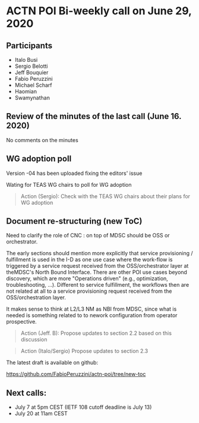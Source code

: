 
# ACTN POI Bi-weekly call on June 29, 2020

## Participants

- Italo Busi
- Sergio Belotti 
- Jeff Bouquier
- Fabio Peruzzini
- Michael Scharf
- Haomian
- Swamynathan

    
## Review of the minutes of the last call (June 16. 2020)

No comments on the minutes

## WG adoption poll

Version -04 has been uploaded fixing the editors' issue

Wating for TEAS WG chairs to poll for WG adoption

> Action (Sergio): Check with the TEAS WG chairs about their plans for WG adoption

## Document re-structuring (new ToC)

Need to clarify the role of CNC : on top of MDSC should be OSS or orchestrator. 

The early sections should mention more explicitly that service provisioning / fulfillment is used in the I-D as one use case where the work-flow is triggered by a service request received from the OSS/orchestrator layer at theMDSC's North Bound Interface. There are other POI use cases beyond discovery, which are more "Operations driven" (e.g., optimization, troubleshooting, ...). Different to service fulfillment, the workflows then are not related at all to a service provisioning request received from the OSS/orchestration layer.

It makes sense to think at L2/L3 NM as NBI from MDSC, since what is needed is something related to to nework configuration from operator prospective. 

> Action (Jeff. B): Propose updates to section 2.2 based on this discussion

> Action (Italo/Sergio) Propose updates to section 2.3

The latest draft is available on github:
    
https://github.com/FabioPeruzzini/actn-poi/tree/new-toc

## Next calls:

- July 7 at 5pm CEST (IETF 108 cutoff deadline is July 13)
- July 20 at 11am CEST
